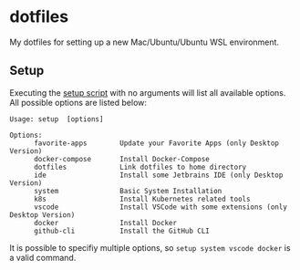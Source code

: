 # dotfiles

My dotfiles for setting up a new Mac/Ubuntu/Ubuntu WSL environment.

## Setup

Executing the [setup script](https://github.com/dennis-ge/dotfiles/blob/master/setup) with no arguments will list all available options.
All possible options are listed below:

```
Usage: setup  [options]

Options:
      favorite-apps        Update your Favorite Apps (only Desktop Version)
      docker-compose       Install Docker-Compose
      dotfiles             Link dotfiles to home directory
      ide                  Install some Jetbrains IDE (only Desktop Version)
      system               Basic System Installation
      k8s                  Install Kubernetes related tools
      vscode               Install VSCode with some extensions (only Desktop Version)
      docker               Install Docker
      github-cli           Install the GitHub CLI
```

It is possible to specifiy multiple options, so  `setup system vscode docker` is a valid command.
